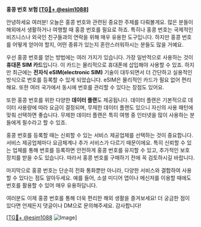 **홍콩 번호 보험 [[TG💪+ @esim1088](https://t.me/s/esim1088)]**

안녕하세요 여러분! 오늘은 홍콩 번호와 관련된 중요한 주제를 다뤄볼게요. 많은 분들이 해외에서 생활하거나 여행할 때 홍콩 번호를 필요로 하죠. 특히나 홍콩 번호는 국제적인 비즈니스나 외국인 친구들과의 연락을 위해 매우 유용한 도구입니다. 하지만 홍콩 번호를 어떻게 얻어야 할지, 어떤 종류가 있는지 혼란스러워하시는 분들도 많을 거예요.

우선 홍콩 번호를 얻는 방법에는 여러 가지가 있습니다. 가장 일반적으로 사용하는 것이 **휴대폰 SIM 카드**입니다. 이 카드는 물리적으로 휴대폰에 삽입해야 사용할 수 있죠. 하지만 최근에는 **전자식 eSIM(electronic SIM)** 기술이 대두되면서 더 간단하고 실용적인 방식으로 번호를 등록할 수 있게 되었습니다. eSIM은 물리적인 카드가 필요 없어 편리해요. 또한 여러 국가에서 동시에 번호를 관리할 수 있다는 장점도 있어요.

또한 홍콩 번호를 위한 다양한 **데이터 플랜**도 제공됩니다. 데이터 플랜은 기본적으로 데이터 사용량에 따라 요금이 결정되며, 무제한 데이터 플랜도 있으니 자신의 사용 패턴에 맞춰 선택하면 좋습니다. 무제한 데이터 플랜은 특히 여행 중 인터넷을 많이 사용하는 분들에게 필수라고 할 수 있죠.

홍콩 번호를 등록할 때는 신뢰할 수 있는 서비스 제공업체를 선택하는 것이 중요합니다. 서비스 제공업체마다 요금체계나 추가 서비스가 다르기 때문이에요. 특히 신뢰할 수 있는 업체를 통해 번호를 등록하면 안전하게 홍콩 번호를 유지할 수 있고, 추가적인 보호 장치를 받을 수도 있습니다. 따라서 홍콩 번호를 구매하기 전에 꼭 검토하시길 바랍니다.

마지막으로 홍콩 번호는 단순히 전화 통화뿐만 아니라, 다양한 서비스와 결합하여 사용할 수 있다는 점도 알아두세요. 예를 들어, 소셜 미디어 앱이나 메신저를 이용할 때에도 번호를 활용할 수 있어 매우 유용하답니다.

여러분도 이제 홍콩 번호를 통해 더욱 편리한 해외 생활을 즐겨보세요! 더 궁금한 점이 있다면 언제든지 댓글이나 DM으로 문의해주세요. 감사합니다! 

[[TG💪+ @esim1088](https://t.me/s/esim1088) ![Image](https://i.postimg.cc/Y0z9fWf4/image.png)]